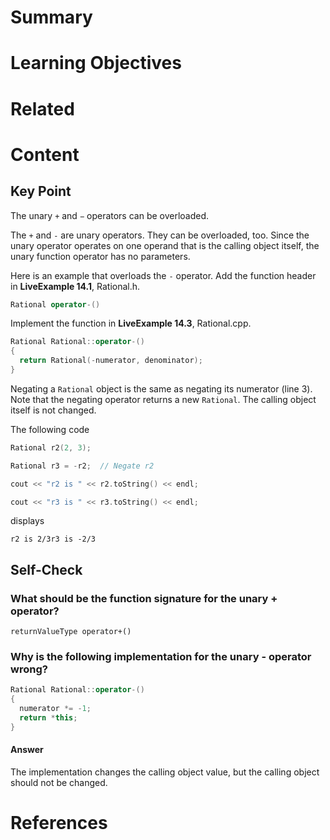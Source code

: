 # Summary

# Learning Objectives

# Related

# Content

## Key Point

The unary `+` and `−` operators can be overloaded. 

The `+` and `-` are unary operators. They can be overloaded, too. Since the unary operator operates on one operand that is the calling object itself, the unary function operator has no parameters.

Here is an example that overloads the `-` operator. Add the function header in **LiveExample 14.1**, Rational.h.

```cpp
Rational operator-() 
```

Implement the function in **LiveExample 14.3**, Rational.cpp.

```cpp
Rational Rational::operator-() 
{ 
  return Rational(-numerator, denominator); 
} 
```

Negating a `Rational` object is the same as negating its numerator (line 3). Note that the negating operator returns a new `Rational`. The calling object itself is not changed.

The following code

```cpp
Rational r2(2, 3); 
```
```cpp
Rational r3 = -r2;  // Negate r2 
```
```cpp
cout << "r2 is " << r2.toString() << endl; 
```
```cpp
cout << "r3 is " << r3.toString() << endl; 
```

displays

```
r2 is 2/3r3 is -2/3
```

## Self-Check

### What should be the function signature for the unary + operator?

`returnValueType operator+()`

### Why is the following implementation for the unary - operator wrong?  

```C++
Rational Rational::operator-() 
{
  numerator *= -1;
  return *this;
}
```

#### Answer

The implementation changes the calling object value, but the calling object should not be changed.


# References
